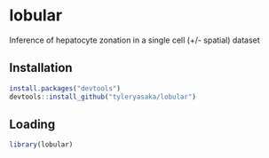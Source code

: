 # lobular
Inference of hepatocyte zonation in a single cell (+/- spatial) dataset

## Installation

```r
install.packages("devtools")
devtools::install_github("tyleryasaka/lobular")
```

## Loading

```r
library(lobular)
```
